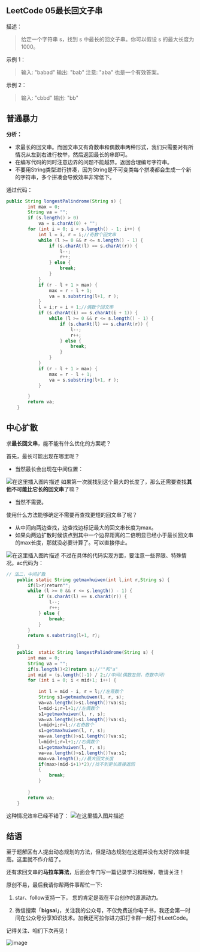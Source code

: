## LeetCode 05最长回文子串
描述：
>给定一个字符串 s，找到 s 中最长的回文子串。你可以假设 s 的最大长度为 1000。

示例 1：
>输入: "babad"
>输出: "bab"
>注意: "aba" 也是一个有效答案。

示例 2：
>输入: "cbbd"
>输出: "bb"



## 普通暴力
**分析：**
- 求最长的回文串。而回文串又有奇数串和偶数串两种形式，我们只需要对有所情况从左到右进行枚举，然后返回最长的串即可。
- 在编写代码的同时注意边界的问题不能越界。返回合理编号字符串。
- 不要用String类型进行拼凑，因为String是不可变类每个拼凑都会生成一个新的字符串，多个拼凑会导致效率非常低下。

通过代码：

```java
public String longestPalindrome(String s) {
		int max = 0;
		String va = "";
		if (s.length() > 0)
			va = s.charAt(0) + "";
		for (int i = 0; i < s.length() - 1; i++) {
			int l = i, r = i;//奇数个回文串
			while (l >= 0 && r <= s.length() - 1) {
				if (s.charAt(l) == s.charAt(r)) {
					l--;
					r++;
				} else {
					break;
				}
			}
			if (r - l + 1 > max) {
				max = r - l + 1;
				va = s.substring(l+1, r );
			}
			l = i;r = i + 1;//偶数个回文串
			if (s.charAt(i) == s.charAt(i + 1)) {
				while (l >= 0 && r <= s.length() - 1) {
					if (s.charAt(l) == s.charAt(r)) {
						l--;
						r++;
					} else {
						break;
					}
				}
			}
			if (r - l + 1 > max) {
				max = r - l + 1;
				va = s.substring(l+1, r );
			}

		}
		return va;
	}
```

## 中心扩散
求**最长回文串**，能不能有什么优化的方案呢？

首先，最长可能出现在哪里呢？
- 当然最长会出现在中间位置：

![在这里插入图片描述](https://img-blog.csdnimg.cn/20200812172316918.png?x-oss-process=image/watermark,type_ZmFuZ3poZW5naGVpdGk,shadow_10,text_aHR0cHM6Ly9ibG9nLmNzZG4ubmV0L3FxXzQwNjkzMTcx,size_16,color_FFFFFF,t_70#pic_center)
如果第一次就找到这个最大的长度了，那么还需要查找**其他不可能比它长的回文串**了嘛？
- 当然不需要。

使用什么方法能够确定不需要再查找更短的回文串了呢？
- 从中间向两边查找，边查找边标记最大的回文串长度为max。
- 如果向两边扩散时候该点到其中一个边界距离的二倍明显已经小于最长回文串的max长度，那就没必要计算了。可以直接停止。

![在这里插入图片描述](https://img-blog.csdnimg.cn/20200812174724505.png?x-oss-process=image/watermark,type_ZmFuZ3poZW5naGVpdGk,shadow_10,text_aHR0cHM6Ly9ibG9nLmNzZG4ubmV0L3FxXzQwNjkzMTcx,size_1,color_FFFFFF,t_70#pic_center)
不过在具体的代码实现方面，要注意一些界限、特殊情况。ac代码为：

```java
// 法二，中间扩散
	public static String getmaxhuiwen(int l,int r,String s) {
		if(l>r)return"";
		while (l >= 0 && r <= s.length() - 1) {
			if (s.charAt(l) == s.charAt(r)) {
				l--;
				r++;
			} else {
				break;
			}
		}
		return s.substring(l+1, r);
		
	}
	public  static String longestPalindrome(String s) {
		int max = 0;
		String va = "";
		if(s.length()<2)return s;//""和"a"
		int mid = (s.length()-1) / 2;//中间(偶数左侧，奇数中间)
		for (int i = 0; i < mid+1; i++) {
			
			int l = mid - i, r = l;//左奇数个
			String s1=getmaxhuiwen(l, r, s);
			va=va.length()>s1.length()?va:s1;
			l=mid-i;r=l+1;//左偶数个
			s1=getmaxhuiwen(l, r, s);
			va=va.length()>s1.length()?va:s1;
			l=mid+i;r=l;//右奇数个
			s1=getmaxhuiwen(l, r, s);
			va=va.length()>s1.length()?va:s1;
			l=mid+i;r=l+1;//右偶数个
			s1=getmaxhuiwen(l, r, s);
			va=va.length()>s1.length()?va:s1;
			max=va.length();//最大回文长度
			if(max>(mid-i+1)*2)//找不到更长直接返回
			{
				break;
			}
			
		}
		return va;
	}
```
这种情况效率已经不错了：
![在这里插入图片描述](https://img-blog.csdnimg.cn/20200812180907943.png?x-oss-process=image/watermark,type_ZmFuZ3poZW5naGVpdGk,shadow_10,text_aHR0cHM6Ly9ibG9nLmNzZG4ubmV0L3FxXzQwNjkzMTcx,size_1,color_FFFFFF,t_70#pic_center)

## 结语
至于题解区有人提出动态规划的方法，但是动态规划在这题并没有太好的效率提高。这里就不作介绍了。

还有求回文串的**马拉车算法**，后面会专门写一篇记录学习和理解，敬请关注！

原创不易，最后我请你帮两件事帮忙一下:

1. star、follow支持一下， 您的肯定是我在平台创作的源源动力。

2. 微信搜索「**bigsai**」，关注我的公众号，不仅免费送你电子书，我还会第一时间在公众号分享知识技术。加我还可拉你进力扣打卡群一起打卡LeetCode。

记得关注、咱们下次再见！

![image](https://bigsai.oss-cn-shanghai.aliyuncs.com/img/image-20201122215000846.png)

